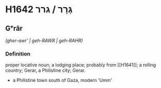 # H1642 גְּרָר / גרר

## Gᵉrâr

_(gher-awr' | ɡeh-RAWR | ɡeh-RAHR)_

### Definition

proper locative noun; a lodging place; probably from [[H1641]]; a rolling country; Gerar, a Philistine city; Gerar.

- a Philistine town south of Gaza, modern 'Umm'
